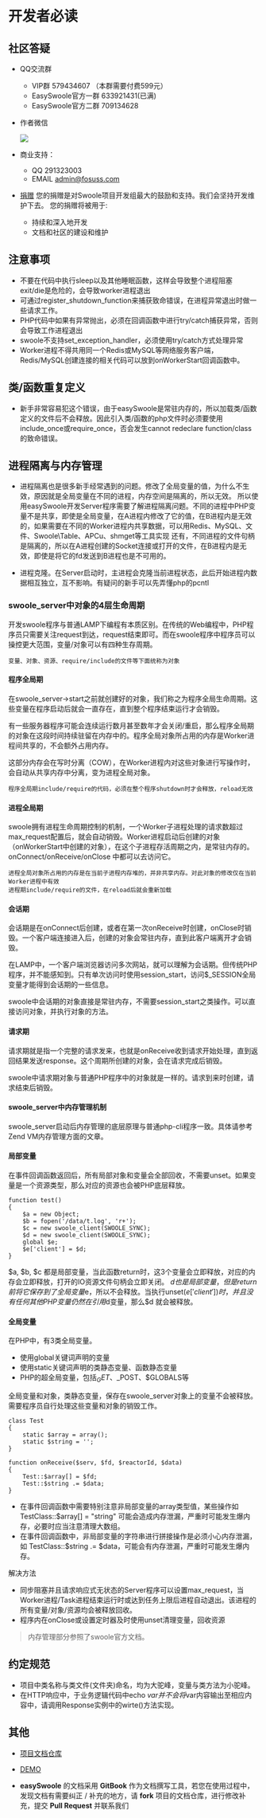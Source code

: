 # 开发者必读

## 社区答疑

- QQ交流群
    - VIP群 579434607 （本群需要付费599元）
    - EasySwoole官方一群 633921431(已满)
    - EasySwoole官方二群 709134628
    
- 作者微信

     ![](../Resource/authWx.jpg)          

- 商业支持：
    - QQ 291323003
    - EMAIL admin@fosuss.com
    
- [捐赠](../donate.md)
    您的捐赠是对Swoole项目开发组最大的鼓励和支持。我们会坚持开发维护下去。 您的捐赠将被用于:
        
  - 持续和深入地开发
  - 文档和社区的建设和维护
      
## 注意事项
- 不要在代码中执行sleep以及其他睡眠函数，这样会导致整个进程阻塞
    exit/die是危险的，会导致worker进程退出
- 可通过register_shutdown_function来捕获致命错误，在进程异常退出时做一些请求工作。
- PHP代码中如果有异常抛出，必须在回调函数中进行try/catch捕获异常，否则会导致工作进程退出
- swoole不支持set_exception_handler，必须使用try/catch方式处理异常
- Worker进程不得共用同一个Redis或MySQL等网络服务客户端，Redis/MySQL创建连接的相关代码可以放到onWorkerStart回调函数中。

## 类/函数重复定义

- 新手非常容易犯这个错误，由于easySwoole是常驻内存的，所以加载类/函数定义的文件后不会释放。因此引入类/函数的php文件时必须要使用include_once或require_once，否会发生cannot redeclare function/class 的致命错误。


## 进程隔离与内存管理

- 进程隔离也是很多新手经常遇到的问题。修改了全局变量的值，为什么不生效，原因就是全局变量在不同的进程，内存空间是隔离的，所以无效。
所以使用easySwoole开发Server程序需要了解进程隔离问题。不同的进程中PHP变量不是共享，即使是全局变量，在A进程内修改了它的值，在B进程内是无效的，如果需要在不同的Worker进程内共享数据，可以用Redis、MySQL、文件、Swoole\Table、APCu、shmget等工具实现
还有，不同进程的文件句柄是隔离的，所以在A进程创建的Socket连接或打开的文件，在B进程内是无效，即使是将它的fd发送到B进程也是不可用的。

- 进程克隆。在Server启动时，主进程会克隆当前进程状态，此后开始进程内数据相互独立，互不影响。有疑问的新手可以先弄懂php的pcntl

### swoole_server中对象的4层生命周期

开发swoole程序与普通LAMP下编程有本质区别。在传统的Web编程中，PHP程序员只需要关注request到达，request结束即可。而在swoole程序中程序员可以操控更大范围，变量/对象可以有四种生存周期。

    变量、对象、资源、require/include的文件等下面统称为对象

#### 程序全局期

在swoole_server->start之前就创建好的对象，我们称之为程序全局生命周期。这些变量在程序启动后就会一直存在，直到整个程序结束运行才会销毁。

有一些服务器程序可能会连续运行数月甚至数年才会关闭/重启，那么程序全局期的对象在这段时间持续驻留在内存中的。程序全局对象所占用的内存是Worker进程间共享的，不会额外占用内存。

这部分内存会在写时分离（COW），在Worker进程内对这些对象进行写操作时，会自动从共享内存中分离，变为进程全局对象。

    程序全局期include/require的代码，必须在整个程序shutdown时才会释放，reload无效

#### 进程全局期

swoole拥有进程生命周期控制的机制，一个Worker子进程处理的请求数超过max_request配置后，就会自动销毁。Worker进程启动后创建的对象（onWorkerStart中创建的对象），在这个子进程存活周期之内，是常驻内存的。onConnect/onReceive/onClose 中都可以去访问它。

    进程全局对象所占用的内存是在当前子进程内存堆的，并非共享内存。对此对象的修改仅在当前Worker进程中有效
    进程期include/require的文件，在reload后就会重新加载

#### 会话期

会话期是在onConnect后创建，或者在第一次onReceive时创建，onClose时销毁。一个客户端连接进入后，创建的对象会常驻内存，直到此客户端离开才会销毁。

在LAMP中，一个客户端浏览器访问多次网站，就可以理解为会话期。但传统PHP程序，并不能感知到。只有单次访问时使用session_start，访问$_SESSION全局变量才能得到会话期的一些信息。

swoole中会话期的对象直接是常驻内存，不需要session_start之类操作。可以直接访问对象，并执行对象的方法。
#### 请求期

请求期就是指一个完整的请求发来，也就是onReceive收到请求开始处理，直到返回结果发送response。这个周期所创建的对象，会在请求完成后销毁。

swoole中请求期对象与普通PHP程序中的对象就是一样的。请求到来时创建，请求结束后销毁。


#### swoole_server中内存管理机制

swoole_server启动后内存管理的底层原理与普通php-cli程序一致。具体请参考Zend VM内存管理方面的文章。

#### 局部变量

在事件回调函数返回后，所有局部对象和变量会全部回收，不需要unset。如果变量是一个资源类型，那么对应的资源也会被PHP底层释放。

```
function test()
{
    $a = new Object;
    $b = fopen('/data/t.log', 'r+');
    $c = new swoole_client(SWOOLE_SYNC);
    $d = new swoole_client(SWOOLE_SYNC);
    global $e;
    $e['client'] = $d;
}

```
$a, $b, $c 都是局部变量，当此函数return时，这3个变量会立即释放，对应的内存会立即释放，打开的IO资源文件句柄会立即关闭。
$d 也是局部变量，但是return前将它保存到了全局变量$e，所以不会释放。当执行unset($e['client'])时，并且没有任何其他PHP变量仍然在引用$d变量，那么$d 就会被释放。

#### 全局变量

在PHP中，有3类全局变量。

- 使用global关键词声明的变量
- 使用static关键词声明的类静态变量、函数静态变量
- PHP的超全局变量，包括$_GET、$_POST、$GLOBALS等

全局变量和对象，类静态变量，保存在swoole_server对象上的变量不会被释放。需要程序员自行处理这些变量和对象的销毁工作。

```
class Test
{
    static $array = array();
    static $string = '';
}

function onReceive($serv, $fd, $reactorId, $data)
{
    Test::$array[] = $fd;
    Test::$string .= $data;
}
```

- 在事件回调函数中需要特别注意非局部变量的array类型值，某些操作如 TestClass::$array[] = "string" 可能会造成内存泄漏，严重时可能发生爆内存，必要时应当注意清理大数组。
- 在事件回调函数中，非局部变量的字符串进行拼接操作是必须小心内存泄漏，如 TestClass::$string .= $data，可能会有内存泄漏，严重时可能发生爆内存。

解决方法
- 同步阻塞并且请求响应式无状态的Server程序可以设置max_request，当Worker进程/Task进程结束运行时或达到任务上限后进程自动退出。该进程的所有变量/对象/资源均会被释放回收。
- 程序内在onClose或设置定时器及时使用unset清理变量，回收资源

> 内存管理部分参照了swoole官方文档。

## 约定规范

- 项目中类名称与类文件(文件夹)命名，均为大驼峰，变量与类方法为小驼峰。
- 在HTTP响应中，于业务逻辑代码中echo $var 并不会将$var内容输出至相应内容中，请调用Response实例中的wirte()方法实现。

## 其他

- [项目文档仓库](https://github.com/easy-swoole/doc)

- [DEMO](https://github.com/easy-swoole/demo/)
  
- **easySwoole** 的文档采用 **GitBook** 作为文档撰写工具，若您在使用过程中，发现文档有需要纠正 / 补充的地方，请 **fork** 项目的文档仓库，进行修改补充，提交 **Pull Request** 并联系我们